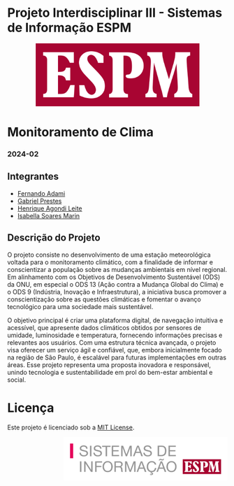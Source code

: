 # Projeto Interdisciplinar III - Sistemas de Informação ESPM

<p align="center">
    <a href="https://www.espm.br/cursos-de-graduacao/sistemas-de-informacao/"><img src="https://raw.githubusercontent.com/tech-espm/misc-template/main/logo.png" alt="Sistemas de Informação ESPM" style="width: 375px;"/></a>
</p>

# Monitoramento de Clima

### 2024-02

## Integrantes
- [Fernando Adami](https://github.com/caicara29)
- [Gabriel Prestes](https://github.com/gabrielpmcardoso)
- [Henrique Agondi Leite](https://github.com/HAgondi)
- [Isabella Soares Marin](https://github.com/IsabellaSMarin)

## Descrição do Projeto

O projeto consiste no desenvolvimento de uma estação meteorológica voltada para o
monitoramento climático, com a finalidade de informar e conscientizar a população sobre as
mudanças ambientais em nível regional. Em alinhamento com os Objetivos de
Desenvolvimento Sustentável (ODS) da ONU, em especial o ODS 13 (Ação contra a Mudança
Global do Clima) e o ODS 9 (Indústria, Inovação e Infraestrutura), a iniciativa busca promover
a conscientização sobre as questões climáticas e fomentar o avanço tecnológico para uma
sociedade mais sustentável.

O objetivo principal é criar uma plataforma digital, de navegação intuitiva e acessível,
que apresente dados climáticos obtidos por sensores de umidade, luminosidade e temperatura,
fornecendo informações precisas e relevantes aos usuários. Com uma estrutura técnica
avançada, o projeto visa oferecer um serviço ágil e confiável, que, embora inicialmente focado
na região de São Paulo, é escalável para futuras implementações em outras áreas.
Esse projeto representa uma proposta inovadora e responsável, unindo tecnologia e
sustentabilidade em prol do bem-estar ambiental e social.

# Licença

Este projeto é licenciado sob a [MIT License](https://github.com/tech-espm/inter-3sem-2024-clima/blob/main/LICENSE).

<p align="right">
    <a href="https://www.espm.br/cursos-de-graduacao/sistemas-de-informacao/"><img src="https://raw.githubusercontent.com/tech-espm/misc-template/main/logo-si-512.png" alt="Sistemas de Informação ESPM" style="width: 375px;"/></a>
</p>
